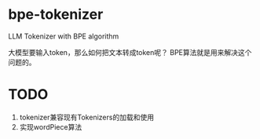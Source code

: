 # bpe-tokenizer

LLM Tokenizer with BPE algorithm

大模型要输入token，那么如何把文本转成token呢？ BPE算法就是用来解决这个问题的。

# TODO
1. tokenizer兼容现有Tokenizers的加载和使用
2. 实现wordPiece算法

